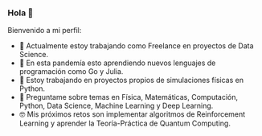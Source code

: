 ### Hola 👋
Bienvenido a mi perfil:

- 🔭 Actualmente estoy trabajando como Freelance en proyectos de Data Science.
- 🌱 En esta pandemía esto aprendiendo nuevos lenguajes de programación como Go y Julia.
- 👯 Estoy trabajando en proyectos propios de simulaciones físicas en Python.
- 💬 Preguntame sobre temas en Física, Matemáticas, Computación, Python, Data Science, Machine Learning y Deep Learning.
- 🤓 Mis próximos retos son implementar algoritmos de Reinforcement Learning y aprender la Teoría-Práctica de Quantum Computing.
